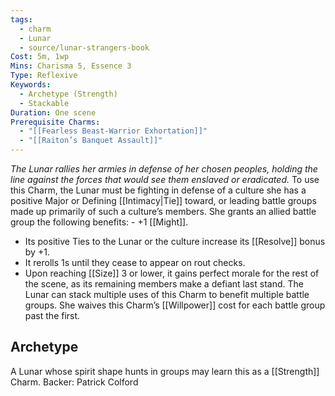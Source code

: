 ```yaml
---
tags:
  - charm
  - Lunar
  - source/lunar-strangers-book
Cost: 5m, 1wp
Mins: Charisma 5, Essence 3
Type: Reflexive
Keywords:
  - Archetype (Strength)
  - Stackable
Duration: One scene
Prerequisite Charms:
  - "[[Fearless Beast-Warrior Exhortation]]"
  - "[[Raiton’s Banquet Assault]]"
---
```

*The Lunar rallies her armies in defense of her chosen peoples, holding the line against the forces that would see them enslaved or eradicated.*
To use this Charm, the Lunar must be fighting in defense of a culture she has a positive Major or Defining [[Intimacy|Tie]] toward, or leading battle groups made up primarily of such a culture’s members. She grants an allied battle group the following benefits:  - +1 [[Might]].
 - Its positive Ties to the Lunar or the culture increase its [[Resolve]] bonus by +1.
 - It rerolls 1s until they cease to appear on rout checks.
 - Upon reaching [[Size]] 3 or lower, it gains perfect morale for the rest of the scene, as its remaining members make a defiant last stand.
The Lunar can stack multiple uses of this Charm to benefit multiple battle groups. She waives this Charm’s [[Willpower]] cost for each battle group past the first.

## Archetype 
A Lunar whose spirit shape hunts in groups may learn this as a [[Strength]] Charm.
Backer: Patrick Colford